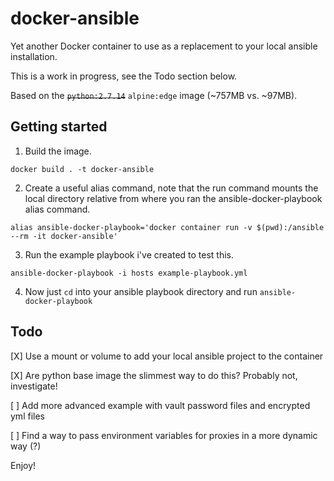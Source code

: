 # docker-ansible
Yet another Docker container to use as a replacement to your local ansible installation. 

This is a work in progress, see the Todo section below.

Based on the ~~`python:2.7.14`~~ `alpine:edge` image (~757MB vs. ~97MB).

## Getting started
1. Build the image.
```
docker build . -t docker-ansible
```
2. Create a useful alias command, note that the run command mounts the local directory relative from where you ran the ansible-docker-playbook alias command.
```
alias ansible-docker-playbook='docker container run -v $(pwd):/ansible --rm -it docker-ansible'
```
3. Run the example playbook i've created to test this.
```
ansible-docker-playbook -i hosts example-playbook.yml
```
4. Now just `cd` into your ansible playbook directory and run `ansible-docker-playbook`

## Todo
[X] Use a mount or volume to add your local ansible project to the container

[X] Are python base image the slimmest way to do this? Probably not, investigate!

[ ] Add more advanced example with vault password files and encrypted yml files

[ ] Find a way to pass environment variables for proxies in a more dynamic way (?)

Enjoy!
